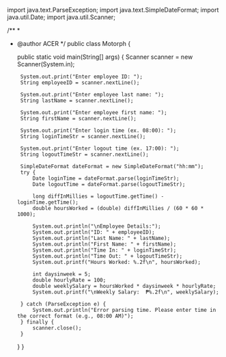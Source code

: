 

import java.text.ParseException;
import java.text.SimpleDateFormat;
import java.util.Date;
import java.util.Scanner;

/**
 *
 * @author ACER
 */
public class Motorph {

    public static void main(String[] args) {
        Scanner scanner = new Scanner(System.in);

        System.out.print("Enter employee ID: ");
        String employeeID = scanner.nextLine();

        System.out.print("Enter employee last name: ");
        String lastName = scanner.nextLine();

        System.out.print("Enter employee first name: ");
        String firstName = scanner.nextLine();

        System.out.print("Enter login time (ex. 08:00): ");
        String loginTimeStr = scanner.nextLine();

        System.out.print("Enter logout time (ex. 17:00): ");
        String logoutTimeStr = scanner.nextLine();

        SimpleDateFormat dateFormat = new SimpleDateFormat("hh:mm");
        try {
            Date loginTime = dateFormat.parse(loginTimeStr);
            Date logoutTime = dateFormat.parse(logoutTimeStr);

            long diffInMillies = logoutTime.getTime() - loginTime.getTime();
            double hoursWorked = (double) diffInMillies / (60 * 60 * 1000);

            System.out.println("\nEmployee Details:");
            System.out.println("ID: " + employeeID);
            System.out.println("Last Name: " + lastName);
            System.out.println("First Name: " + firstName);
            System.out.println("Time In: " + loginTimeStr);
            System.out.println("Time Out: " + logoutTimeStr);
            System.out.printf("Hours Worked: %.2f\n", hoursWorked);

            int daysinweek = 5;
            double hourlyRate = 100; 
            double weeklySalary = hoursWorked * daysinweek * hourlyRate;
            System.out.printf("\nWeekly Salary:  ₱%.2f\n", weeklySalary);

        } catch (ParseException e) {
            System.out.println("Error parsing time. Please enter time in the correct format (e.g., 08:00 AM)");
        } finally {
            scanner.close();
        }
    }
}

